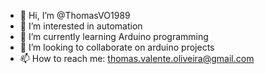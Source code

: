 - 👋 Hi, I’m @ThomasVO1989
- 👀 I’m interested in automation
- 🌱 I’m currently learning Arduino programming 
- 💞️ I’m looking to collaborate on arduino projects
- 📫 How to reach me: thomas.valente.oliveira@gmail.com

<!---
ThomasVO1989/ThomasVO1989 is a ✨ special ✨ repository because its `README.md` (this file) appears on your GitHub profile.
You can click the Preview link to take a look at your changes.
--->
